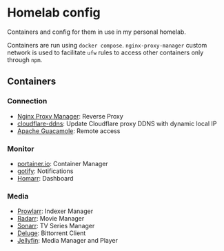 # Homelab config

Containers and config for them in use in my personal homelab.

Containers are run using `docker compose`. `nginx-proxy-manager` custom network
is used to facilitate `ufw` rules to access other containers only through `npm`.

## Containers

### Connection

- [Nginx Proxy Manager](https://nginxproxymanager.com/): Reverse Proxy
- [cloudflare-ddns](https://github.com/FedeAbella/cloudflare-ddns): Update
  Cloudflare proxy DDNS with dynamic local IP
- [Apache Guacamole](https://guacamole.apache.org/): Remote access

### Monitor

- [portainer.io](https://www.portainer.io/): Container Manager
- [gotify](https://gotify.net/): Notifications
- [Homarr](https://homarr.dev/): Dashboard

### Media

- [Prowlarr](https://prowlarr.com/): Indexer Manager
- [Radarr](https://radarr.video/): Movie Manager
- [Sonarr](https://sonarr.tv/): TV Series Manager
- [Deluge](https://deluge-torrent.org/): Bittorrent Client
- [Jellyfin](https://jellyfin.org): Media Manager and Player
